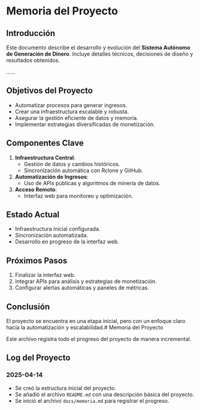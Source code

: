 # Memoria del Proyecto

## Introducción
Este documento describe el desarrollo y evolución del **Sistema Autónomo de Generación de Dinero**. Incluye detalles técnicos, decisiones de diseño y resultados obtenidos.

......

## Objetivos del Proyecto
- Automatizar procesos para generar ingresos.
- Crear una infraestructura escalable y robusta.
- Asegurar la gestión eficiente de datos y memoria.
- Implementar estrategias diversificadas de monetización.

## Componentes Clave
1. **Infraestructura Central**:
   - Gestión de datos y cambios históricos.
   - Sincronización automática con Rclone y GitHub.
2. **Automatización de Ingresos**:
   - Uso de APIs públicas y algoritmos de minería de datos.
3. **Acceso Remoto**:
   - Interfaz web para monitoreo y optimización.

## Estado Actual
- Infraestructura inicial configurada.
- Sincronización automatizada.
- Desarrollo en progreso de la interfaz web.

## Próximos Pasos
1. Finalizar la interfaz web.
2. Integrar APIs para análisis y estrategias de monetización.
3. Configurar alertas automáticas y paneles de métricas.

## Conclusión
El proyecto se encuentra en una etapa inicial, pero con un enfoque claro hacia la automatización y escalabilidad.# Memoria del Proyecto

Este archivo registra todo el progreso del proyecto de manera incremental.

## Log del Proyecto

### 2025-04-14
- Se creó la estructura inicial del proyecto.
- Se añadió el archivo `README.md` con una descripción básica del proyecto.
- Se inició el archivo `docs/memoria.md` para registrar el progreso.
